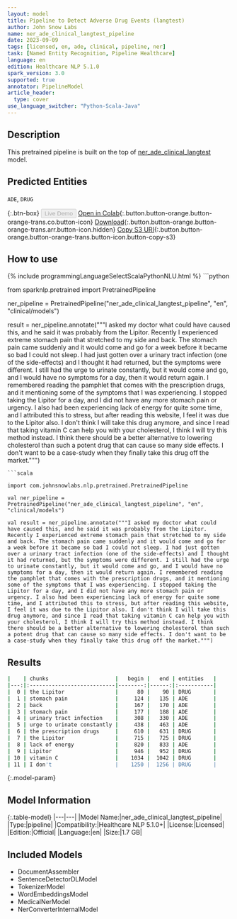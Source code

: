 ```yaml
---
layout: model
title: Pipeline to Detect Adverse Drug Events (langtest)
author: John Snow Labs
name: ner_ade_clinical_langtest_pipeline
date: 2023-09-09
tags: [licensed, en, ade, clinical, pipeline, ner]
task: [Named Entity Recognition, Pipeline Healthcare]
language: en
edition: Healthcare NLP 5.1.0
spark_version: 3.0
supported: true
annotator: PipelineModel
article_header:
  type: cover
use_language_switcher: "Python-Scala-Java"
---
```


## Description

This pretrained pipeline is built on the top of [ner_ade_clinical_langtest](https://nlp.johnsnowlabs.com/2023/07/31/ner_ade_clinical_langtest_en.html) model.

## Predicted Entities
`ADE`, `DRUG`

{:.btn-box}
<button class="button button-orange" disabled>Live Demo</button>
[Open in Colab](https://colab.research.google.com/github/JohnSnowLabs/spark-nlp-workshop/blob/master/healthcare-nlp/07.0.Pretrained_Clinical_Pipelines.ipynb){:.button.button-orange.button-orange-trans.co.button-icon}
[Download](https://s3.amazonaws.com/auxdata.johnsnowlabs.com/clinical/models/ner_ade_clinical_langtest_pipeline_en_5.1.0_3.0_1694280973257.zip){:.button.button-orange.button-orange-trans.arr.button-icon.hidden}
[Copy S3 URI](s3://auxdata.johnsnowlabs.com/clinical/models/ner_ade_clinical_langtest_pipeline_en_5.1.0_3.0_1694280973257.zip){:.button.button-orange.button-orange-trans.button-icon.button-copy-s3}

## How to use



<div class="tabs-box" markdown="1">
{% include programmingLanguageSelectScalaPythonNLU.html %}
```python

from sparknlp.pretrained import PretrainedPipeline

ner_pipeline = PretrainedPipeline("ner_ade_clinical_langtest_pipeline", "en", "clinical/models")

result = ner_pipeline.annotate("""I asked my doctor what could have caused this, and he said it was probably from the Lipitor. Recently I experienced extreme stomach pain that stretched to my side and back. The stomach pain came suddenly and it would come and go for a week before it became so bad I could not sleep. I had just gotten over a urinary tract infection (one of the side-effects) and I thought it had returned, but the symptoms were different. I still had the urge to urinate constantly, but it would come and go, and I would have no symptoms for a day, then it would return again. I remembered reading the pamphlet that comes with the prescription drugs, and it mentioning some of the symptoms that I was experiencing. I stopped taking the Lipitor for a day, and I did not have any more stomach pain or urgency. I also had been experiencing lack of energy for quite some time, and I attributed this to stress, but after reading this website, I feel it was due to the Lipitor also. I don't think I will take this drug anymore, and since I read that taking vitamin C can help you with your cholesterol, I think I will try this method instead. I think there should be a better alternative to lowering cholesterol than such a potent drug that can cause so many side effects. I don't want to be a case-study when they finally take this drug off the market.""")

```
```scala

import com.johnsnowlabs.nlp.pretrained.PretrainedPipeline

val ner_pipeline = PretrainedPipeline("ner_ade_clinical_langtest_pipeline", "en", "clinical/models")

val result = ner_pipeline.annotate("""I asked my doctor what could have caused this, and he said it was probably from the Lipitor. Recently I experienced extreme stomach pain that stretched to my side and back. The stomach pain came suddenly and it would come and go for a week before it became so bad I could not sleep. I had just gotten over a urinary tract infection (one of the side-effects) and I thought it had returned, but the symptoms were different. I still had the urge to urinate constantly, but it would come and go, and I would have no symptoms for a day, then it would return again. I remembered reading the pamphlet that comes with the prescription drugs, and it mentioning some of the symptoms that I was experiencing. I stopped taking the Lipitor for a day, and I did not have any more stomach pain or urgency. I also had been experiencing lack of energy for quite some time, and I attributed this to stress, but after reading this website, I feel it was due to the Lipitor also. I don't think I will take this drug anymore, and since I read that taking vitamin C can help you with your cholesterol, I think I will try this method instead. I think there should be a better alternative to lowering cholesterol than such a potent drug that can cause so many side effects. I don't want to be a case-study when they finally take this drug off the market.""")

```
</div>

## Results

```bash
|    | chunks                     |   begin |   end | entities   |
|---:|:---------------------------|--------:|------:|:-----------|
|  0 | the Lipitor                |      80 |    90 | DRUG       |
|  1 | stomach pain               |     124 |   135 | ADE        |
|  2 | back                       |     167 |   170 | ADE        |
|  3 | stomach pain               |     177 |   188 | ADE        |
|  4 | urinary tract infection    |     308 |   330 | ADE        |
|  5 | urge to urinate constantly |     438 |   463 | ADE        |
|  6 | the prescription drugs     |     610 |   631 | DRUG       |
|  7 | the Lipitor                |     715 |   725 | DRUG       |
|  8 | lack of energy             |     820 |   833 | ADE        |
|  9 | Lipitor                    |     946 |   952 | DRUG       |
| 10 | vitamin C                  |    1034 |  1042 | DRUG       |
| 11 | I don't                    |    1250 |  1256 | DRUG       |
```

{:.model-param}
## Model Information

{:.table-model}
|---|---|
|Model Name:|ner_ade_clinical_langtest_pipeline|
|Type:|pipeline|
|Compatibility:|Healthcare NLP 5.1.0+|
|License:|Licensed|
|Edition:|Official|
|Language:|en|
|Size:|1.7 GB|

## Included Models

- DocumentAssembler
- SentenceDetectorDLModel
- TokenizerModel
- WordEmbeddingsModel
- MedicalNerModel
- NerConverterInternalModel